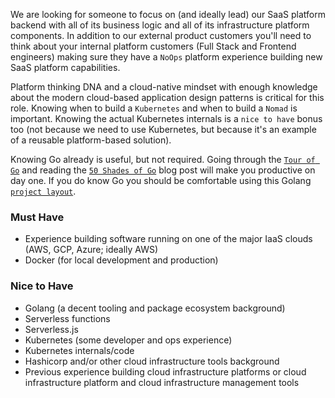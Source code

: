 We are looking for someone to focus on (and ideally lead) our SaaS platform backend with all of its business logic and all of its 
infrastructure platform components. In addition to our external product customers you'll need to think about your internal platform customers (Full Stack and Frontend engineers) making sure they have a `NoOps` platform experience building new SaaS platform capabilities.

Platform thinking DNA and a cloud-native mindset with enough knowledge about the modern cloud-based application design patterns is critical for this role. Knowing when to build a `Kubernetes` and when to build a `Nomad` is important. Knowing the actual Kubernetes internals is a `nice to have` bonus too (not because we need to use Kubernetes, but because it's an example of a reusable platform-based solution).

Knowing Go already is useful, but not required. Going 
through the [`Tour of Go`](https://tour.golang.org) and reading the 
[`50 Shades of Go`](https://bit.ly/34Su1e7) blog post will make you productive on day one. If you do know Go you should be comfortable 
using this Golang [`project layout`](https://bit.ly/3gPF9uK).

### Must Have

* Experience building software running on one of the major IaaS clouds (AWS, GCP, Azure; ideally AWS)
* Docker (for local development and production)

### Nice to Have

* Golang (a decent tooling and package ecosystem background)
* Serverless functions
* Serverless.js
* Kubernetes (some developer and ops experience)
* Kubernetes internals/code
* Hashicorp and/or other cloud infrastructure tools background
* Previous experience building cloud infrastructure platforms or cloud infrastructure platform and cloud infrastructure management tools

